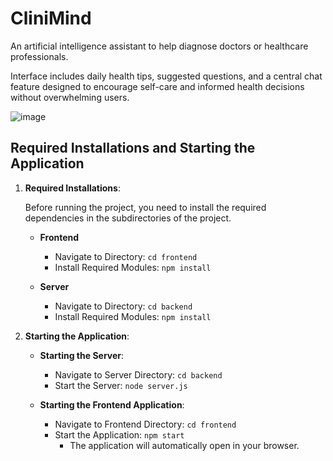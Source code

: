 # CliniMind
An artificial intelligence assistant to help diagnose doctors or healthcare professionals.

Interface includes daily health tips, suggested questions, and a central chat feature designed to encourage self-care and informed health decisions without overwhelming users.

![image](https://github.com/user-attachments/assets/4b4ff859-98eb-47e9-a344-0af6cbf1a0e0)


## Required Installations and Starting the Application

1. **Required Installations**:

   Before running the project, you need to install the required dependencies in the subdirectories of the project.

   - **Frontend**
     - Navigate to Directory: `cd frontend`
     - Install Required Modules: `npm install`

   - **Server**
     - Navigate to Directory: `cd backend`
     - Install Required Modules: `npm install`

2. **Starting the Application**:

   - **Starting the Server**:
     - Navigate to Server Directory: `cd backend`
     - Start the Server: `node server.js`

   - **Starting the Frontend Application**:
     - Navigate to Frontend Directory: `cd frontend`
     - Start the Application: `npm start`
       - The application will automatically open in your browser.
